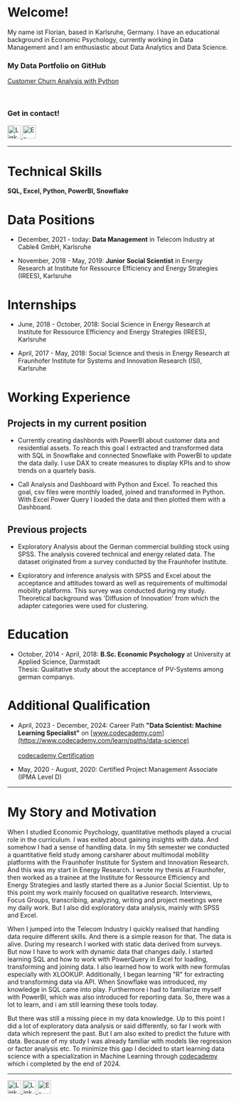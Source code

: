
# Welcome!
My name ist Florian, based in Karlsruhe, Germany. I have an educational background in Economic Psychology, currently working in Data Management and I am enthusiastic about Data Analytics and Data Science. 


### My Data Portfolio on GitHub

[Customer Churn Analysis with Python](https://github.com/emsif84/churn_prediction)

<!-- ### Data Portfolio   
<div style="display: flex; align-items: center;">
    <img src="https://img.icons8.com/?size=100&id=12599&format=png&color=000000" alt="icon" height="30" width="30" style="margin-right: 8px;">
    <a href="https://github.com/emsif84/churn_prediction">Customer Churn analysis and prediction</a>
</div> -->

&nbsp;
    
### Get in contact!  
<a href="https://linkedin.com/in/florianemsmann">
    <img src="https://img.icons8.com/?size=100&id=13930&format=png&color=000000" alt="LinkedIn" width="30" height="30"/>
</a>
<a href="mailto:florian.emsmann@posteo.de">
    <img src="https://img.icons8.com/?size=100&id=60688&format=png&color=000000" alt="E-Mail" width="30" height="30">
</a>  


---


# Technical Skills
**SQL, Excel, Python, PowerBI, Snowflake**


# Data Positions
* December, 2021 - today: **Data Management** in Telecom Industry at Cable4 GmbH, Karlsruhe


* November, 2018 - May, 2019: **Junior Social Scientist** in Energy Research at Institute for Ressource Efficiency and Energy Strategies (IREES), Karlsruhe


# Internships
* June, 2018 - October, 2018: Social Science in Energy Research at Institute for Ressource Efficiency and Energy Strategies (IREES), Karlsruhe

* April, 2017 - May, 2018: Social Science and thesis in Energy Research at Fraunhofer Institute for Systems and Innovation Research (ISI), Karlsruhe


# Working Experience
## Projects in my current position

* Currently creating dashbords with PowerBI about customer data and residential assets.
To reach this goal I extracted and transformed data with SQL in Snowflake and connected Snowflake with PowerBI to update the data daily. I use DAX to create measures to display KPIs and to show trends on a quartely basis.

* Call Analysis and Dashboard with Python and Excel. To reached this goal, csv files were monthly loaded, joined and transformed in Python. With Excel Power Query I loaded the data and then plotted them with a Dashboard.

## Previous projects

* Exploratory Analysis about the German commercial building stock using SPSS. The analysis covered technical and energy related data. The dataset originated from a survey conducted by the Fraunhofer Institute.

* Exploratory and inference analysis with SPSS and Excel about the acceptance and attitudes toward as well as requirements of multimodal mobility platforms. This survey was conducted during my study. Theoretical background was 'Diffusion of Innovation' from which the adapter categories were used for clustering.     



# Education
* October, 2014 - April, 2018: **B.Sc. Economic Psychology** at University at Applied Science, Darmstadt  
Thesis: Qualitative study about the acceptance of PV-Systems among german companys.

# Additional Qualification
* April, 2023 - December, 2024: Career Path **"Data Scientist: Machine Learning Specialist"** on [www.codecademy.com](https://www.codecademy.com/learn/paths/data-science)<br><br>[codecademy Certification](https://www.codecademy.com/profiles/emsif_84/certificates/8e9e59de3f924b33ad2371faf667129b)

* May, 2020 - August, 2020: Certified Project Management Associate (IPMA Level D)


---


# My Story and Motivation

When I studied Economic Psychology, quantitative methods played a crucial role in the curriculum. I was exited about gaining insights with data. And somehow I had a sense of handling data. In my 5th semester we conducted a quantitative field study among carsharer about multimodal mobility platforms with the Fraunhofer Institute for System and Innovation Research. And this was my start in Energy Research. I wrote my thesis at Fraunhofer, then worked as a trainee at the Institute for Ressource Efficiency and Energy Strategies and lastly started there as a Junior Social Scientist. Up to this point my work mainly focused on qualitative research. Interviews, Focus Groups, transcribing, analyzing, writing and project meetings were my daily work. But I also did exploratory data analysis, mainly with SPSS and Excel.

When I jumped into the Telecom Industry I quickly realised that handling data require different skills. And there is a simple reason for that. The data is alive. During my research I worked with static data derived from surveys. But now I have to work with dynamic data that changes daily. I started learning SQL and how to work with PowerQuery in Excel for loading, transforming and joining data. I also learned how to work with new formulas especially with XLOOKUP. Additionally, I began learning "R" for extracting and transforming data via API. When Snowflake was introduced, my knowledge in SQL came into play. Furthermore i had to familiarize myself with PowerBI, which was also introduced for reporting data. So, there was a lot to learn, and i am still learning these tools today.

But there was still a missing piece in my data knowledge. Up to this point I did a lot of exploratory data analysis or said differently, so far I work with data which represent the past. But I am also exited to predict the future with data. Because of my study I was already familiar with models like regression or factor analysis etc. To minimize this gap I decided to start learning data science with a specialization in Machine Learning through [codecademy](https://www.codecademy.com/pages/data-science-career-specializations) which i completed by the end of 2024. 


<!-- Beside that i acquired Data Science and Machine Learning books of which my favorite is [The StatQuest Illustrated Guide To Machine Learning](https://www.amazon.de/StatQuest-Illustrated-Guide-Machine-Learning/dp/B0BLM4TLPY/ref=sr_1_1?__mk_de_DE=%C3%85M%C3%85%C5%BD%C3%95%C3%91&crid=1DZ984LPZBRUR&dib=eyJ2IjoiMSJ9.2GXCz4jRDRokvgYbH-yB2ixMfIjFE0fH1PcNOqB1bF0fJO7njNeqbo6MkCqF3QCnVepK43ktQ4hbYsot9k76Mqi5pabA9c2XLbi00EbkT-RD5YLt6kXab6-a4aBqI58g5o5WGklCQBROMuYfsDPz3CAfSfzAfpG6cGFKmmi3mqHjOqYK3yqZpnWfTQdmO_QjE6Fv5jc0HGO81mzta6OrmPLjTIdlfbg1cmWxZ9YWy_8.0u7oSjrPegoloBmJhhIl4uBUDHJyC3Q7VyCNc8ozCUA&dib_tag=se&keywords=stat+quest&qid=1730454982&sprefix=stat+quest%2Caps%2C111&sr=8-1) by Josh Starmer (check out his genius [Youtube](https://www.youtube.com/@statquest) Channel!). -->

<!-- And here I am! I have a big motivation to dive depper into the world of Data Science and Machine Learning. -->

---


<a href="https://github.com/emsif84/churn_prediction">
    <img src="https://img.icons8.com/?size=100&id=12599&format=png&color=000000" alt="LinkedIn" width="30" height="30"/>
</a>
<a href="https://linkedin.com/in/florianemsmann">
    <img src="https://img.icons8.com/?size=100&id=13930&format=png&color=000000" alt="LinkedIn" width="30" height="30"/>
</a>
<a href="mailto:florian.emsmann@posteo.de">
    <img src="https://img.icons8.com/?size=100&id=60688&format=png&color=000000" alt="E-Mail" width="30" height="30">
</a>  
